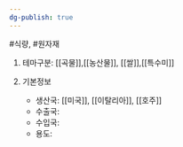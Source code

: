 ```yaml
---
dg-publish: true
---
```

#식량, #원자재

1. 테마구분: [[곡물]],[[농산물]], [[쌀]],[[특수미]]


1. 기본정보

	- 생산국: [[미국]], [[이탈리아]], [[호주]]
	- 수출국: 
	- 수입국:  
	- 용도:

	